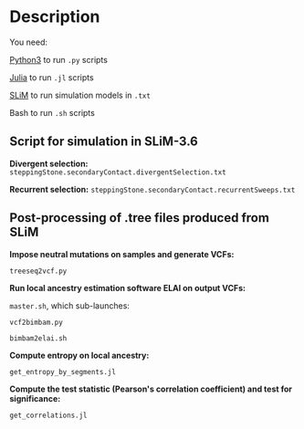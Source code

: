 
# Description

You need:

[Python3](https://www.python.org/) to run ```.py``` scripts

[Julia](https://julialang.org/) to run ```.jl``` scripts

[SLiM](https://messerlab.org/slim/) to run simulation models in ```.txt```

Bash to run ```.sh``` scripts

## Script for simulation in SLiM-3.6

**Divergent selection:** ```steppingStone.secondaryContact.divergentSelection.txt```

**Recurrent selection:** ```steppingStone.secondaryContact.recurrentSweeps.txt```

## Post-processing of .tree files produced from SLiM

**Impose neutral mutations on samples and generate VCFs:**

  ```treeseq2vcf.py```
  
**Run local ancestry estimation software ELAI on output VCFs:**

  ```master.sh```, which sub-launches:
  
  ```vcf2bimbam.py```
      
  ```bimbam2elai.sh```
      
**Compute entropy on local ancestry:**

  ```get_entropy_by_segments.jl```
  
**Compute the test statistic (Pearson's correlation coefficient) and test for significance:**

  ```get_correlations.jl```

